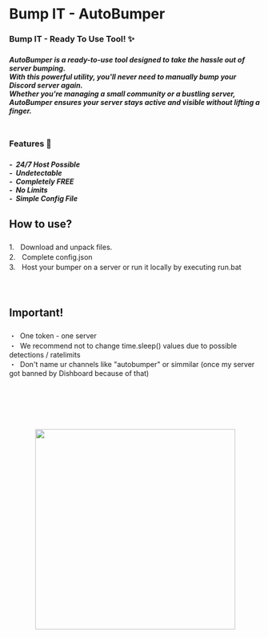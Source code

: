 <h1 align="left">Bump IT - AutoBumper</h1>

###

<h3 align="left">Bump IT - Ready To Use Tool! ✨</h3>

###

<h5 align="left">AutoBumper is a ready-to-use tool designed to take the hassle out of server bumping. <br>With this powerful utility, you'll never need to manually bump your Discord server again. <br>Whether you're managing a small community or a bustling server,<br>AutoBumper ensures your server stays active and visible without lifting a finger.</h5>

###

<h3 align="left">ㅤ<br>Features 🤝</h3>

###

<h5 align="left">-‎‎‎‎ ‎‎‎ 24/7 Host Possible<br>-‎‎‎‎ ‎‎‎ Undetectable<br>-‎‎‎‎ ‎‎‎ Completely FREE<br>-‎‎‎‎ ‎‎‎ No Limits<br>-‎‎‎‎ ‎‎‎ Simple Config File</h5>

###

<h2 align="left">How to use?</h2>

###

<p align="left">1.ㅤDownload and unpack files.<br>2.ㅤComplete config.json<br>3.ㅤHost your bumper on a server or run it locally by executing run.bat<br>ㅤ<br>ㅤ</p>

###

<h2 align="left">Important!</h2>

###

<p align="left">・‎‎‎‎ ‎‎‎ One token - one server<br>・‎‎‎‎ ‎‎‎ We recommend not to change time.sleep() values due to possible detections / ratelimits<br>・‎‎‎‎ ‎‎‎ Don't name ur channels like "autobumper" or simmilar (once my server got banned by Dishboard because of that)<br>ㅤ<br>ㅤ<br>ㅤㅤㅤ<br>ㅤ</p>

###

<div align="center">
  <img height="400" src="https://i.imgur.com/MAGtCRs.png"  />
</div>

###
